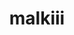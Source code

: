 ---
title: malkiii
github: https://github.com/malkiii
mode: dark
transition: 3s
archetype:
  - Little Bit of Everything
---